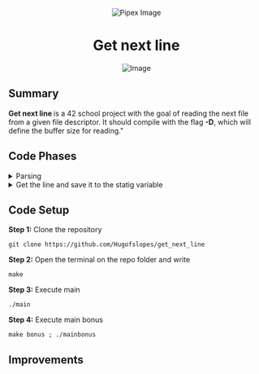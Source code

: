 <p align="center">
    <img src="https://www.42porto.com/wp-content/uploads/2024/08/42-Porto-Horizontal.png" alt="Pipex Image" />
</p>
<h1 align="center">Get next line</h1>
<p align="center">
    <img src="https://github.com/user-attachments/assets/ca0ec9d2-b97d-4e3c-b646-5a03cf7bad6d" alt="Image" />
</p>

## Summary
<p>
    <b>Get next line </b> is a 42 school project with the goal of reading the next file from a given file descriptor. It should compile with the flag <b>-D</b>, which will define the buffer size for reading."
</p>

## Code Phases
<details>
	<summary>Parsing</summary>
<ol>
    <li>First, we check if the file descriptor <b>(fd)</b> is smaller than 0. This happens because the first possible fd is <b>0</b>, which is standard input. <b>1</b> means <b>standard output</b> and <b>2</b> means <b>standard error</b>. After that, all other fds are created by the user, as shown in the example I provided in the main function using <b>open( )</b> to open some test files.</b></li>
	<li>Check if the macro <b>BUFFER_SIZE</b> is greater than 0, because its value will determine the number of characters we will read.</li>
</ol>
</details>

<details>
	<summary>Get the line and save it to the statig variable</summary>
<ol>
    <li>Call <b>copy_fd( )</b> to read from the provided file descriptor.</b>
	<ol>
		<li>Alocate memory fot hte <b>buffer</b>> variable to storage the character read</b></li>
		<li><b>Call read( )</b> with the parameters <b>fd</b> (the file descriptor from which it will be reading), <b>buffer</b> (which is the array of characters that we allocate memory for) and BUFFER_SIZE (the number of characters to be read).</li>
		<li>It will be on a loop that continues until reaches the end of the file or finds the <b>'\n'</b> (meaning a new line).</li>
		<li>Call <b>add_to_strgs( )</b> on each iteration of the loop to add the content read to the static variable.</li>
		<li>Call <b>check_for_new_line( )</b> to check if the static variable already contains the new line.
</ol>
</details>


## Code Setup
<p>
    <b>Step 1:</b> Clone the repository
</p>

    git clone https://github.com/Hugofslopes/get_next_line

<p>
    <b>Step 2:</b> Open the terminal on the repo folder and write
</p>

    make

<p>
    <b>Step 3:</b> Execute main
</p>

    ./main

<p>
    <b>Step 4:</b> Execute main bonus
</p>

    make bonus ; ./mainbonus

## Improvements
<p>
    
</p>